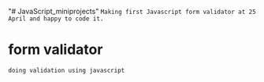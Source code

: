 "# JavaScript_miniprojects"
`Making first Javascript form validator at 25 April and happy to code it.`

# form validator

`doing validation using javascript`
